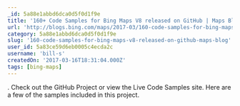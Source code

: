 ```yaml
---
_id: 5a88e1abbd6dca0d5f0d1f9e
title: '160+ Code Samples for Bing Maps V8 released on GitHub | Maps Blog'
url: 'http://blogs.bing.com/maps/2017-03/160-code-samples-for-bing-maps-v8-released-on-github'
category: 5a88e1abbd6dca0d5f0d1f9e
slug: '160-code-samples-for-bing-maps-v8-released-on-github-maps-blog'
user_id: 5a83ce59d6eb0005c4ecda2c
username: 'bill-s'
createdOn: '2017-03-16T18:31:04.000Z'
tags: [bing-maps]
---
```


. Check out the GitHub Project or view the Live Code Samples site. Here are a few of the samples included in this project.
